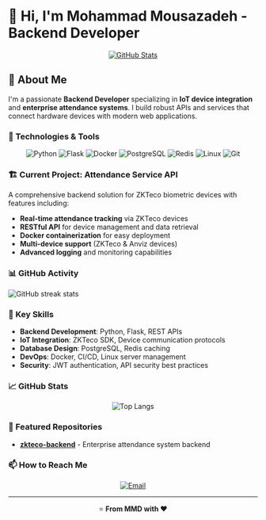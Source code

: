 # 👋 Hi, I'm Mohammad Mousazadeh - Backend Developer

<div align="center">
  
[![GitHub Stats](https://github-readme-stats.vercel.app/api?username=mhmmdmszd&theme=radical&hide_border=false&include_all_commits=true&count_private=true)](https://github.com/mhmmdmszd)

</div>

## 🚀 About Me

I'm a passionate **Backend Developer** specializing in **IoT device integration** and **enterprise attendance systems**. I build robust APIs and services that connect hardware devices with modern web applications.

### 🔧 Technologies & Tools

<div align="center">
  
![Python](https://img.shields.io/badge/python-3670A0?style=for-the-badge&logo=python&logoColor=ffdd54)
![Flask](https://img.shields.io/badge/flask-%23000.svg?style=for-the-badge&logo=flask&logoColor=white)
![Docker](https://img.shields.io/badge/docker-%230db7ed.svg?style=for-the-badge&logo=docker&logoColor=white)
![PostgreSQL](https://img.shields.io/badge/postgresql-%23316192.svg?style=for-the-badge&logo=postgresql&logoColor=white)
![Redis](https://img.shields.io/badge/redis-%23DD0031.svg?style=for-the-badge&logo=redis&logoColor=white)
![Linux](https://img.shields.io/badge/Linux-FCC624?style=for-the-badge&logo=linux&logoColor=black)
![Git](https://img.shields.io/badge/git-%23F05033.svg?style=for-the-badge&logo=git&logoColor=white)

</div>

### 🏗️ Current Project: Attendance Service API

A comprehensive backend solution for ZKTeco biometric devices with features including:

- **Real-time attendance tracking** via ZKTeco devices
- **RESTful API** for device management and data retrieval
- **Docker containerization** for easy deployment
- **Multi-device support** (ZKTeco & Anviz devices)
- **Advanced logging** and monitoring capabilities

### 📊 GitHub Activity

![GitHub streak stats](https://streak-stats.demolab.com/?user=mhmmdmszd&theme=radical&hide_border=false)

### 🎯 Key Skills

- **Backend Development**: Python, Flask, REST APIs
- **IoT Integration**: ZKTeco SDK, Device communication protocols
- **Database Design**: PostgreSQL, Redis caching
- **DevOps**: Docker, CI/CD, Linux server management
- **Security**: JWT authentication, API security best practices

### 📈 GitHub Stats

<div align="center">
  
![Top Langs](https://github-readme-stats.vercel.app/api/top-langs/?username=mhmmdmszd&theme=radical&hide_border=false&include_all_commits=true&count_private=true&layout=compact)

</div>

### 🌟 Featured Repositories

- **[zkteco-backend](https://github.com/MARS-JSU/att-service)** - Enterprise attendance system backend

### 📫 How to Reach Me

<div align="center">
  
[![Email](https://img.shields.io/badge/Email-D14836?logo=gmail&logoColor=white)](mailto:mohammad.mszd@gmail.com)

</div>

---

<div align="center">
  
⭐ **From MMD with ❤️**

</div>
